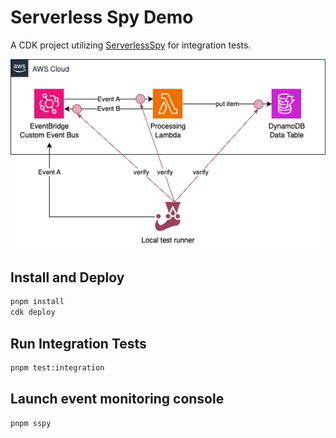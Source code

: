 # Serverless Spy Demo

A CDK project utilizing [ServerlessSpy](https://serverlessspy.com/)
for integration tests.

![Serverless Spy testing points](./media/serverless-spy-testing-points.png)

## Install and Deploy

```bash
pnpm install
cdk deploy
```

## Run Integration Tests

```bash
pnpm test:integration
```

## Launch event monitoring console

```bash
pnpm sspy
```
